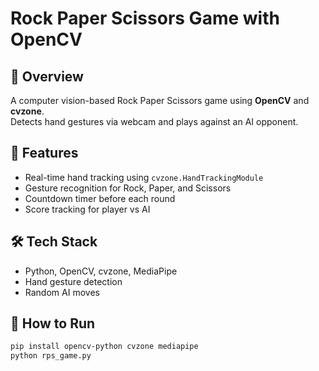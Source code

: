 # Rock Paper Scissors Game with OpenCV

## 📌 Overview
A computer vision-based Rock Paper Scissors game using **OpenCV** and **cvzone**.  
Detects hand gestures via webcam and plays against an AI opponent.

## 🧠 Features
- Real-time hand tracking using `cvzone.HandTrackingModule`
- Gesture recognition for Rock, Paper, and Scissors
- Countdown timer before each round
- Score tracking for player vs AI

## 🛠️ Tech Stack
- Python, OpenCV, cvzone, MediaPipe
- Hand gesture detection
- Random AI moves

## 🚀 How to Run
```bash
pip install opencv-python cvzone mediapipe
python rps_game.py
